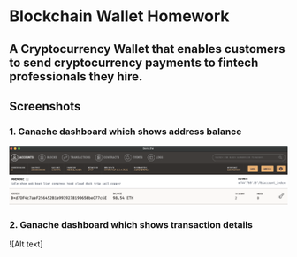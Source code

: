# Blockchain Wallet Homework

## A Cryptocurrency Wallet that enables customers to send cryptocurrency payments to fintech professionals they hire.

## Screenshots 

### **1. Ganache dashboard which shows address balance**

![Alt text](https://github.com/jmushava/Blockchain_Wallet_Homework/blob/main/Images/address_balance_and_history.png)

### **2. Ganache dashboard which shows transaction details**

![Alt text]
